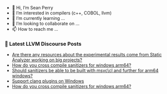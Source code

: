 - 👋 Hi, I’m Sean Perry
- 👀 I’m interested in compilers (c++, COBOL, llvm)
- 🌱 I’m currently learning ...
- 💞️ I’m looking to collaborate on ...
- 📫 How to reach me ...

<!---
s66perry/s66perry is a ✨ special ✨ repository because its `README.md` (this file) appears on your GitHub profile.
You can click the Preview link to take a look at your changes.
--->
### 📕 Latest LLVM Discourse Posts

<!-- DISCOURSE-LLVM:START -->
- [Are there any resources about the experimental results come from Static Analyzer working on big projects?](https://discourse.llvm.org/t/are-there-any-resources-about-the-experimental-results-come-from-static-analyzer-working-on-big-projects/77075#post_1)
- [How do you cross compile sanitizers for windows arm64?](https://discourse.llvm.org/t/how-do-you-cross-compile-sanitizers-for-windows-arm64/77072#post_2)
- [Should sanitizers be able to be built with msvc\cl and further for arm64 windows?](https://discourse.llvm.org/t/should-sanitizers-be-able-to-be-built-with-msvc-cl-and-further-for-arm64-windows/77073#post_1)
- [Support clang plugins on Windows](https://discourse.llvm.org/t/support-clang-plugins-on-windows/76408#post_4)
- [How do you cross compile sanitizers for windows arm64?](https://discourse.llvm.org/t/how-do-you-cross-compile-sanitizers-for-windows-arm64/77072#post_1)
<!-- DISCOURSE-LLVM:END -->
